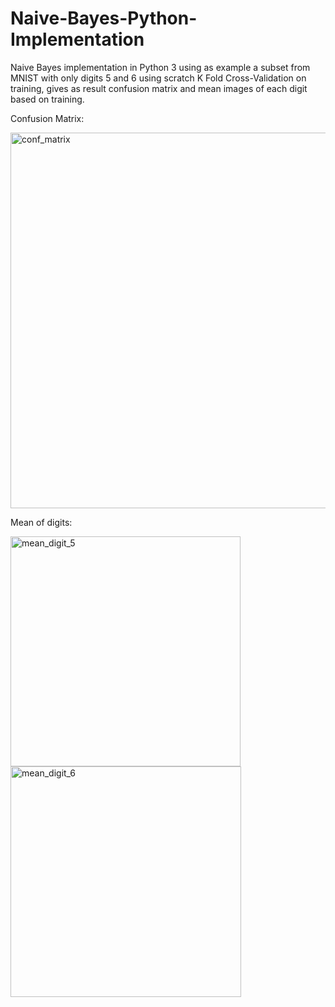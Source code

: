 # Naive-Bayes-Python-Implementation

Naive Bayes implementation in Python 3 using as example a subset from MNIST with only digits 5 and 6 
using scratch K Fold Cross-Validation on training, gives as result confusion matrix and mean images of
each digit based on training.

  Confusion Matrix:
  
  <img width="601" alt="conf_matrix" src="https://user-images.githubusercontent.com/80273045/139806098-81313cf4-d38e-4971-93d0-3e15d266cf1f.png">

  Mean of digits:
  
  <img width="368" alt="mean_digit_5" src="https://user-images.githubusercontent.com/80273045/139806151-0ebdd877-4f50-4164-9439-7ddcd9439811.png">
  
  <img width="369" alt="mean_digit_6" src="https://user-images.githubusercontent.com/80273045/139806156-b57bc659-2cca-4a39-bf9a-3085e614e53f.png">
